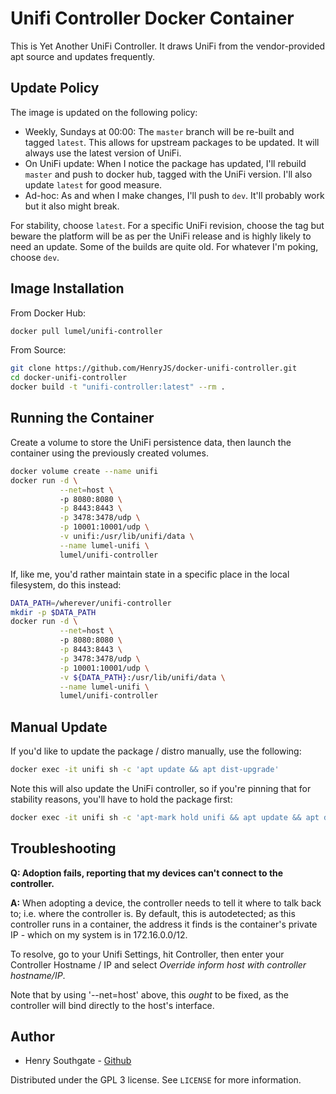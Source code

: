 # Unifi Controller Docker Container

This is Yet Another UniFi Controller.  It draws UniFi from the vendor-provided apt source and updates frequently.


## Update Policy

The image is updated on the following policy:

* Weekly, Sundays at 00:00: The `master` branch will be re-built and tagged `latest`.  This allows for upstream packages to be updated.  It will always use the latest version of UniFi.
* On UniFi update: When I notice the package has updated, I'll rebuild `master` and push to docker hub, tagged with the UniFi version.  I'll also update `latest` for good measure.
* Ad-hoc: As and when I make changes, I'll push to `dev`.  It'll probably work but it also might break.

For stability, choose `latest`.  For a specific UniFi revision, choose the tag but beware the platform will be as per the UniFi release and is highly likely to need an update.  Some of the builds are quite old.  For whatever I'm poking, choose `dev`.


## Image Installation

From Docker Hub:

```sh
docker pull lumel/unifi-controller
```
From Source:

```sh
git clone https://github.com/HenryJS/docker-unifi-controller.git
cd docker-unifi-controller
docker build -t "unifi-controller:latest" --rm .
```


## Running the Container

Create a volume to store the UniFi persistence data, then launch the 
container using the previously created volumes.

```sh
docker volume create --name unifi
docker run -d \
           --net=host \ 
           -p 8080:8080 \
           -p 8443:8443 \
           -p 3478:3478/udp \
           -p 10001:10001/udp \
           -v unifi:/usr/lib/unifi/data \
           --name lumel-unifi \
           lumel/unifi-controller
```

If, like me, you'd rather maintain state in a specific place in the local 
filesystem, do this instead:

```sh
DATA_PATH=/wherever/unifi-controller
mkdir -p $DATA_PATH
docker run -d \
           --net=host \ 
           -p 8080:8080 \
           -p 8443:8443 \
           -p 3478:3478/udp \
           -p 10001:10001/udp \
           -v ${DATA_PATH}:/usr/lib/unifi/data \
           --name lumel-unifi \
           lumel/unifi-controller
```


## Manual Update

If you'd like to update the package / distro manually, use the following:

```sh
docker exec -it unifi sh -c 'apt update && apt dist-upgrade'
```

Note this will also update the UniFi controller, so if you're pinning that for stability reasons, you'll have to hold the package first:

```sh
docker exec -it unifi sh -c 'apt-mark hold unifi && apt update && apt dist-upgrade'
```

## Troubleshooting

**Q: Adoption fails, reporting that my devices can't connect to the controller.**

**A:** When adopting a device, the controller needs to tell it where to talk 
back to; i.e. where the controller is.  By default, this is autodetected; as 
this controller runs in a container, the address it finds is the container's 
private IP - which on my system is in 172.16.0.0/12.   

To resolve, go to your Unifi Settings, hit Controller, then enter your 
Controller Hostname / IP and select *Override inform host with controller 
hostname/IP*.

Note that by using '--net=host' above, this _ought_ to be fixed, as the controller
will bind directly to the host's interface.


## Author
- Henry Southgate - [Github](https://github.com/lumel-uk/)

Distributed under the GPL 3 license. See ``LICENSE`` for more information.

